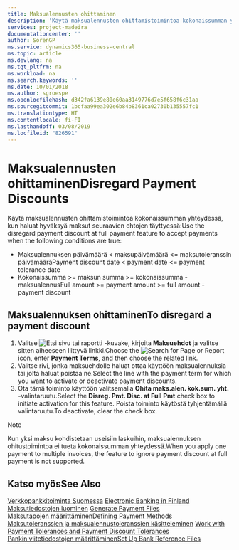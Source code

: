 ```yaml
---
title: Maksualennusten ohittaminen
description: 'Käytä maksualennusten ohittamistoimintoa kokonaissumman yhteydessä, kun haluat hyväksyä maksut seuraavien ehtojen täyttyessä:'
services: project-madeira
documentationcenter: ''
author: SorenGP
ms.service: dynamics365-business-central
ms.topic: article
ms.devlang: na
ms.tgt_pltfrm: na
ms.workload: na
ms.search.keywords: ''
ms.date: 10/01/2018
ms.author: sgroespe
ms.openlocfilehash: d342fa6139e80e60aa3149776d7e5f658f6c31aa
ms.sourcegitcommit: 1bcfaa99ea302e6b84b8361ca02730b135557fc1
ms.translationtype: HT
ms.contentlocale: fi-FI
ms.lasthandoff: 03/08/2019
ms.locfileid: "826591"
---
```

# <a name="disregard-payment-discounts"></a><span data-ttu-id="71c76-103">Maksualennusten ohittaminen</span><span class="sxs-lookup"><span data-stu-id="71c76-103">Disregard Payment Discounts</span></span>
<span data-ttu-id="71c76-104">Käytä maksualennusten ohittamistoimintoa kokonaissumman yhteydessä, kun haluat hyväksyä maksut seuraavien ehtojen täyttyessä:</span><span class="sxs-lookup"><span data-stu-id="71c76-104">Use the disregard payment discount at full payment feature to accept payments when the following conditions are true:</span></span>  

- <span data-ttu-id="71c76-105">Maksualennuksen päivämäärä < maksupäivämäärä <= maksutoleranssin päivämäärä</span><span class="sxs-lookup"><span data-stu-id="71c76-105">Payment discount date < payment date <= payment tolerance date</span></span>  
- <span data-ttu-id="71c76-106">Kokonaissumma >= maksun summa >= kokonaissumma - maksualennus</span><span class="sxs-lookup"><span data-stu-id="71c76-106">Full amount >= payment amount >= full amount - payment discount</span></span>  

## <a name="to-disregard-a-payment-discount"></a><span data-ttu-id="71c76-107">Maksualennuksen ohittaminen</span><span class="sxs-lookup"><span data-stu-id="71c76-107">To disregard a payment discount</span></span>  

1.  <span data-ttu-id="71c76-108">Valitse ![Etsi sivu tai raportti](../../media/ui-search/search_small.png "Etsi sivu tai raportti -kuvake") -kuvake, kirjoita **Maksuehdot** ja valitse sitten aiheeseen liittyvä linkki.</span><span class="sxs-lookup"><span data-stu-id="71c76-108">Choose the ![Search for Page or Report](../../media/ui-search/search_small.png "Search for Page or Report icon") icon, enter **Payment Terms**, and then choose the related link.</span></span>  
2.  <span data-ttu-id="71c76-109">Valitse rivi, jonka maksuehdolle haluat ottaa käyttöön maksualennuksia tai jolta haluat poistaa ne.</span><span class="sxs-lookup"><span data-stu-id="71c76-109">Select the line with the payment term for which you want to activate or deactivate payment discounts.</span></span>  
3.  <span data-ttu-id="71c76-110">Ota tämä toiminto käyttöön valitsemalla **Ohita maks.alen. kok.sum. yht.** -valintaruutu.</span><span class="sxs-lookup"><span data-stu-id="71c76-110">Select the **Disreg. Pmt. Disc. at Full Pmt** check box to initiate activation for this feature.</span></span> <span data-ttu-id="71c76-111">Poista toiminto käytöstä tyhjentämällä valintaruutu.</span><span class="sxs-lookup"><span data-stu-id="71c76-111">To deactivate, clear the check box.</span></span>  

> [!NOTE]  
>  <span data-ttu-id="71c76-112">Kun yksi maksu kohdistetaan useisiin laskuihin, maksualennuksen ohitustoimintoa ei tueta kokonaissumman yhteydessä.</span><span class="sxs-lookup"><span data-stu-id="71c76-112">When you apply one payment to multiple invoices, the feature to ignore payment discount at full payment is not supported.</span></span>  

## <a name="see-also"></a><span data-ttu-id="71c76-113">Katso myös</span><span class="sxs-lookup"><span data-stu-id="71c76-113">See Also</span></span>  
<span data-ttu-id="71c76-114">[Verkkopankkitoiminta Suomessa](electronic-banking-in-finland.md) </span><span class="sxs-lookup"><span data-stu-id="71c76-114">[Electronic Banking in Finland](electronic-banking-in-finland.md) </span></span>  
<span data-ttu-id="71c76-115">[Maksutiedostojen luominen](how-to-generate-payment-files.md) </span><span class="sxs-lookup"><span data-stu-id="71c76-115">[Generate Payment Files](how-to-generate-payment-files.md) </span></span>  
[<span data-ttu-id="71c76-116">Maksutapojen määrittäminen</span><span class="sxs-lookup"><span data-stu-id="71c76-116">Defining Payment Methods</span></span>](../../finance-payment-methods.md)  
<span data-ttu-id="71c76-117">[Maksutoleranssien ja maksualennustoleranssien käsitteleminen](../../finance-payment-tolerance-and-payment-discount-tolerance.md)   </span><span class="sxs-lookup"><span data-stu-id="71c76-117">[Work with Payment Tolerances and Payment Discount Tolerances](../../finance-payment-tolerance-and-payment-discount-tolerance.md)   </span></span>  
[<span data-ttu-id="71c76-118">Pankin viitetiedostojen määrittäminen</span><span class="sxs-lookup"><span data-stu-id="71c76-118">Set Up Bank Reference Files</span></span>](how-to-set-up-bank-reference-files.md)
